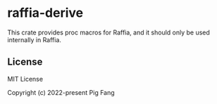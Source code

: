 # raffia-derive

This crate provides proc macros for Raffia, and it should only be used internally in Raffia.

## License

MIT License

Copyright (c) 2022-present Pig Fang
